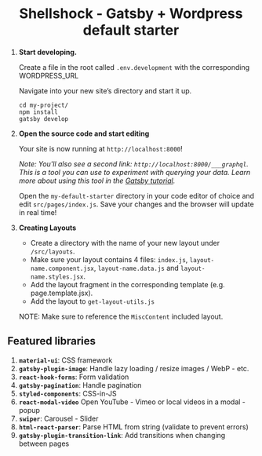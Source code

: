 <h1 align="center">
  Shellshock - Gatsby + Wordpress default starter
</h1>

1.  **Start developing.**

    Create a file in the root called `.env.development` with the corresponding WORDPRESS_URL

    Navigate into your new site’s directory and start it up.

    ```shell
    cd my-project/
    npm install
    gatsby develop
    ```

2.  **Open the source code and start editing**

    Your site is now running at `http://localhost:8000`!

    _Note: You'll also see a second link: _`http://localhost:8000/___graphql`_. This is a tool you can use to experiment with querying your data. Learn more about using this tool in the [Gatsby tutorial](https://www.gatsbyjs.org/tutorial/part-five/#introducing-graphiql)._

    Open the `my-default-starter` directory in your code editor of choice and edit `src/pages/index.js`. Save your changes and the browser will update in real time!


2.  **Creating Layouts**
    - Create a directory with the name of your new layout under `/src/layouts`. 
    - Make sure your layout contains 4 files: `index.js`, `layout-name.component.jsx`, `layout-name.data.js` and `layout-name.styles.jsx`.
    - Add the layout fragment in the corresponding template (e.g. page.template.jsx).
    - Add the layout to `get-layout-utils.js`

    NOTE: Make sure to reference the `MiscContent` included layout.

## Featured libraries

1.  **`material-ui`**: CSS framework
2.  **`gatsby-plugin-image`**: Handle lazy loading / resize images / WebP - etc.
3.  **`react-hook-forms`**: Form validation
4.  **`gatsby-pagination`**: Handle pagination
5.  **`styled-components`**: CSS-in-JS
6.  **`react-modal-video`** Open YouTube - Vimeo or local videos in a modal - popup
7.  **`swiper`**: Carousel - Slider
8.  **`html-react-parser`**: Parse HTML from string (validate to prevent errors)
9.  **`gatsby-plugin-transition-link`**: Add transitions when changing between pages

